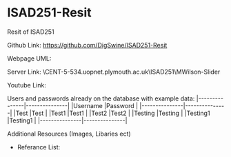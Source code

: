 # ISAD251-Resit
Resit of ISAD251

Github Link: https://github.com/DigSwine/ISAD251-Resit

Webpage UML:

Server Link: \\CENT-5-534.uopnet.plymouth.ac.uk\ISAD251\MWilson-Slider

Youtube Link:

Users and passwords already on the database with example data:
|---------------|---------------|
|Username	|Password	|
|---------------|---------------|
|Test		|Test		|
|Test1		|Test1		|
|Test2		|Test2		|
|Testing	|Testing	|
|Testing1	|Testing1	|
|---------------|---------------|

Additional Resources (Images, Libaries ect)
- Referance List:


